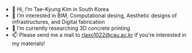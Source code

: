 - 👋 Hi, I’m Tae-Kyung Kim in South Korea
- 👀 I’m interested in BIM, Computational desing, Aesthetic designs of infrastructures, and Digital fabrication
- 🌱 I’m currently researching 3D concrete printing 
- 📫 Please send me a mail to rlaxo1022@cau.ac.kr if you're interested in my materials!

<!---
rlaxo1022/rlaxo1022 is a ✨ special ✨ repository because its `README.md` (this file) appears on your GitHub profile.
You can click the Preview link to take a look at your changes.
--->
